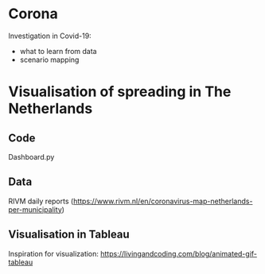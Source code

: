 # Corona
Investigation in Covid-19: 
- what to learn from data
- scenario mapping

# Visualisation of spreading in The Netherlands

## Code
Dashboard.py

## Data
RIVM daily reports (https://www.rivm.nl/en/coronavirus-map-netherlands-per-municipality)

## Visualisation in Tableau
Inspiration for visualization: https://livingandcoding.com/blog/animated-gif-tableau

